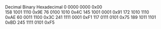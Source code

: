 Decimal     Binary      Hexadecimal
0			0000 0000	0x00		
158			1001 1110	0x9E
76			0100 1010	0x4C
145			1001 0001	0x91
172			1010 1110   0xAE
60			0011 1100   0x3C
241			1111 0001   0xF1
117			0111 0101	0x75
189         1011 1101	0xBD
245			1111 0101	0xF5
